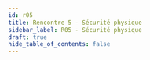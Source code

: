 ```yaml
---
id: r05
title: Rencontre 5 - Sécurité physique
sidebar_label: R05 - Sécurité physique
draft: true
hide_table_of_contents: false
---
```



